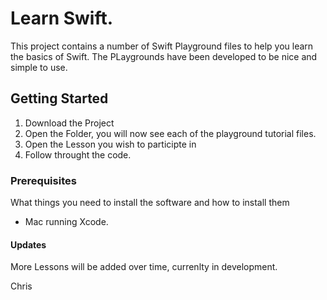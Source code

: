 # Learn Swift.

This project contains a number of Swift Playground files to help you learn the basics of Swift. The PLaygrounds have been developed to be nice and simple to use.

## Getting Started

1) Download the Project
2) Open the Folder, you will now see each of the playground tutorial files.
3) Open the Lesson you wish to participte in
4) Follow throught the code.

### Prerequisites

What things you need to install the software and how to install them

* Mac running Xcode.

#### Updates

More Lessons will be added over time, currenlty in development.

Chris
